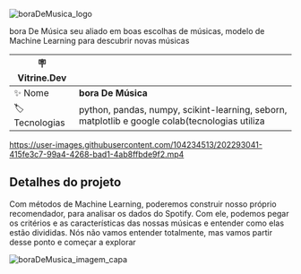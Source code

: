 ![boraDeMusica_logo](https://user-images.githubusercontent.com/104234513/202292516-f3fffbc5-39dd-4e89-8050-e8577ec81328.png#vitrinedev)

bora De Música seu aliado em boas escolhas de músicas, modelo de Machine Learning para descubrir novas músicas

| :placard: Vitrine.Dev |     |
| -------------  | --- |
| :sparkles: Nome        | **bora De Música**
| :label: Tecnologias | python, pandas, numpy, scikint-learning, seborn, matplotlib e  google colab(tecnologias utiliza

<!-- Inserir imagem com a #vitrinedev ao final do link -->

https://user-images.githubusercontent.com/104234513/202293041-415fe3c7-99a4-4268-bad1-4ab8ffbde9f2.mp4

## Detalhes do projeto

Com métodos de Machine Learning, poderemos construir nosso próprio recomendador, para analisar os dados do Spotify. Com ele, podemos pegar os critérios e as características das nossas músicas e entender como elas estão divididas. Nós não vamos entender totalmente, mas vamos partir desse ponto e começar a explorar

![boraDeMusica_imagem_capa](https://user-images.githubusercontent.com/104234513/202295810-38909ff5-d0db-4bd7-9d90-b32ba164a8d7.png#vitrinedev)
